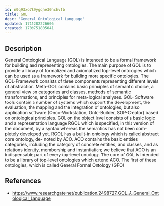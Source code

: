 ```yaml
---
id: n0q93xo7k9ygqhe30hchvfb
title: GOL
desc: 'General Ontological Language'
updated: 1715282226606
created: 1709751805041
---
```



## Description

General Ontological Language (GOL) is intended to be a formal framework for building and
representing ontologies. The main purpose of GOL is to provide a library of formalized and
axiomatized top-level ontologies which can be used as a framework for building more specific
ontologies. The GOL-Framework consists of three components representing different levels of
abstraction. Meta-GOL contains basic principles of semantic choice, a general view on categories
and classes, methods of semantic transformations, and principles for meta-logical analyses. GOL-
Software tools contain a number of systems which support the development, the evaluation, the
mapping and the integration of ontologies, but also application software (Onco-Workstation,
Onto-Builder, SOP-Creator) based on ontological principles.
GOL on the object level consists of a basic logic and a representation language RGOL which is
specified, in this version of the document, by a syntax whereas the semantics has not been com-
pletely developed yet. RGOL has a built-in ontology which is called abstract core ontology, de-
noted by ACO. ACO contains the basic entities categories, including the category of concrete
entities, and classes, and as relations identity, membership and instantiation; we believe that
ACO is an indispensable part of every top-level ontology. The core of GOL is intended to be a
library of top-level ontologies which extend ACO. The first of these ontologies, which is called
General Formal Ontology (GFO)

## References

- https://www.researchgate.net/publication/2498727_GOL_A_General_Ontological_Language